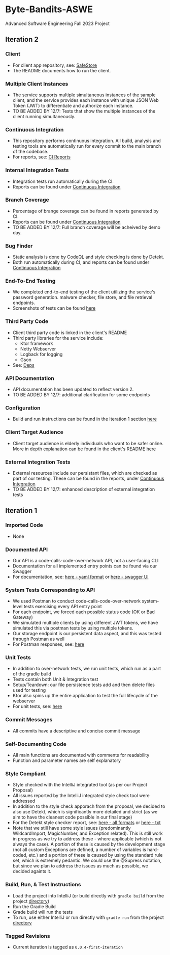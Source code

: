 # Byte-Bandits-ASWE
Advanced Software Engineering Fall 2023 Project

## Iteration 2


### Client
- For client app repository, see: [SafeStore](https://github.com/aryanamoh/safestore)
- The README documents how to run the client.


### Multiple Client Instances
- The service supports multiple simultaneous instances of the sample client, and the service provides each instance with unique JSON Web Token (JWT) to differentiate and authorize each instance.
- TO BE ADDED BY 12/7: Tests that show the multiple instances of the client running simultaneously.

### Continuous Integration
- This repository performs continuous integration. All build, analysis and testing tools are automatically run for every commit to the main branch of the codebase.
- For reports, see: [CI Reports](https://github.com/katyareichert/Byte-Bandits-ASWE/actions/runs/7055163158)

### Internal Integration Tests
- Integration tests run automatically during the CI.
- Reports can be found under [Continuous Integration](#continuous-integration)

### Branch Coverage
- Percentage of brange coverage can be found in reports generated by CI.
- Reports can be found under [Continuous Integration](#continuous-integration)
- TO BE ADDED BY 12/7: Full branch coverage will be acheived by demo day.

### Bug Finder
- Static analysis is done by CodeQL and style checking is done by Detekt.
- Both run automatically during CI, and reports can be found under [Continuous Integration](#continuous-integration)

### End-To-End Testing
- We completed end-to-end testing of the client utilizing the service's password generation. malware checker, file store, and file retrieval endpoints.
- Screenshots of tests can be found [here](https://github.com/katyareichert/Byte-Bandits-ASWE/tree/main/testing-screenshots/Iteration2)

### Third Party Code
- Client third party code is linked in the client's README
- Third party libraries for the service include:
  - Ktor framework
  - Netty Webserver
  - Logback for logging
  - Gson
- See: [Deps](/byte-bandits/build.gradle.kts#L43)

### API Documentation
- API documentation has been updated to reflect version 2.
- TO BE ADDED BY 12/7: additional clarification for some endpoints

### Configuration
- Build and run instructions can be found in the Iteration 1 section [here](#build-run-test-instruction)

### Client Target Audience
- Client target audience is elderly individuals who want to be safer online. More in depth explanation can be found in the client's README [here](https://github.com/aryanamoh/safestore)

### External Integration Tests
- External resources include our persistant files, which are checked as part of our testing. These can be found in the reports, under [Continuous Integration](#continuous-integration)
- TO BE ADDED BY 12/7: enhanced description of external integration tests

## Iteration 1

### Imported Code
- None


### Documented API
- Our API is a code-calls-code-over-network API, not a user-facing CLI
- Documentation for all implemented entry points can be found via our Swagger
- For documentation, see: [here - yaml format](/byte-bandits/src/main/resources/openapi/documentation.yaml) or [here - swagger UI](https://app.swaggerhub.com/apis-docs/HUGOMATOUSEK/security-tools_api/0.0.3)



### System Tests Corresponding to API
- We used Postman to conduct code-calls-code-over-network system-level tests exercising every API entry point
- For each endpoint, we forced each possible status code (OK or Bad Gateway)
- We simulated multiple clients by using different JWT tokens, we have simulated this via postman tests by using multiple tokens.
- Our storage endpoint is our persistent data aspect, and this was tested through Postman as well
- For Postman responses, see: [here](/testing-screenshots/Iteration1/tests.md)


### Unit Tests
- In addition to over-network tests, we run unit tests, which run as a part of the gradle build
- Tests contain both Unit & Integration test
- Setup/Teardown: our file persistence tests add and then delete files used for testing
- Ktor also spins up the entire application to test the full lifecycle of the webserver
- For unit tests, see: [here](byte-bandits/src/test/kotlin/bytebandits)


### Commit Messages
- All commits have a descriptive and concise commit message


### Self-Documenting Code
- All main functions are documented with comments for readability
- Function and parameter names are self explanatory


### Style Compliant
- Style checked with the IntelliJ integrated tool (as per our Project Proposal)
- All issues reported by the IntelliJ integrated style check tool were addressed
- In addition to the style check apporach from the proposal, we decided to also use Detekt, which is significantly more detailed and strict (as we aim to have the cleanest code possible in our final stage)
- For the Detekt style checker report, see: [here - all formats](/detekt) or [here - txt](/detekt/detekt.txt)
- Note that we still have some style issues (predominantly WildcardImport, MagicNumber, and Exception related). This is still work in progress as we try to address these - where applicable (which is not always the case). A portion of these is caused by the development stage (not all custom Exceptions are defined, a number of variables is hard-coded, etc.) and a portion of these is caused by using the standard rule set, which is extremely pedantic. We could use the @Supress notation, but since we plan to address the issues as much as possible, we decided againts it.


### Build, Run, & Test Instructions
- Load the project into IntelliJ (or build directly with `gradle build` from the project [directory](/byte-bandits))
- Run the Gradle Build
- Grade build will run the tests
- To run, use either IntelliJ or run directly with `gradle run` from the project [directory](/byte-bandits)
  

### Tagged Revisions
- Current iteration is tagged as `0.0.4-first-iteration`

